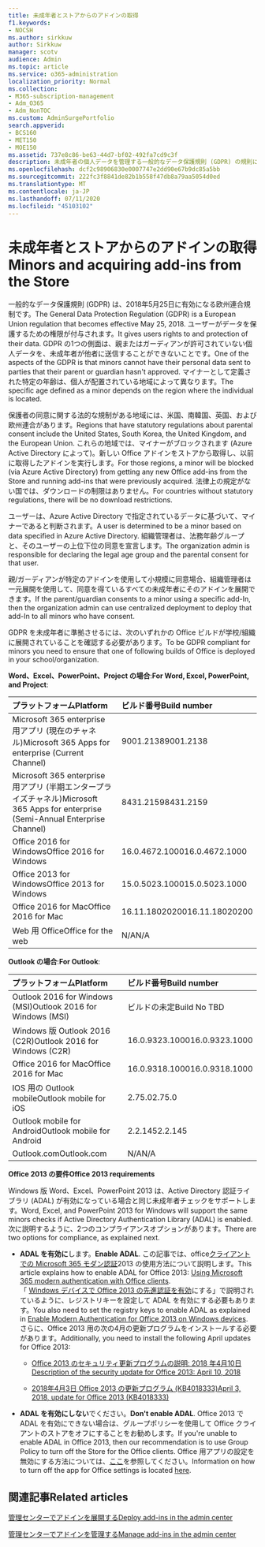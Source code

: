 ```yaml
---
title: 未成年者とストアからのアドインの取得
f1.keywords:
- NOCSH
ms.author: sirkkuw
author: Sirkkuw
manager: scotv
audience: Admin
ms.topic: article
ms.service: o365-administration
localization_priority: Normal
ms.collection:
- M365-subscription-management
- Adm_O365
- Adm_NonTOC
ms.custom: AdminSurgePortfolio
search.appverid:
- BCS160
- MET150
- MOE150
ms.assetid: 737e8c86-be63-44d7-bf02-492fa7cd9c3f
description: 未成年者の個人データを管理する一般的なデータ保護規則 (GDPR) の規則について説明します。
ms.openlocfilehash: dcf2c98906830e0007747e2dd90e67b9dc85a5bb
ms.sourcegitcommit: 222fc3f8841de82b1b558f47db8a79aa5054d0ed
ms.translationtype: MT
ms.contentlocale: ja-JP
ms.lasthandoff: 07/11/2020
ms.locfileid: "45103102"
---
```

# <a name="minors-and-acquiring-add-ins-from-the-store"></a><span data-ttu-id="d4397-103">未成年者とストアからのアドインの取得</span><span class="sxs-lookup"><span data-stu-id="d4397-103">Minors and acquiring add-ins from the Store</span></span>

<span data-ttu-id="d4397-104">一般的なデータ保護規則 (GDPR) は、2018年5月25日に有効になる欧州連合規制です。</span><span class="sxs-lookup"><span data-stu-id="d4397-104">The General Data Protection Regulation (GDPR) is a European Union regulation that becomes effective May 25, 2018.</span></span> <span data-ttu-id="d4397-105">ユーザーがデータを保護するための権限が付与されます。</span><span class="sxs-lookup"><span data-stu-id="d4397-105">It gives users rights to and protection of their data.</span></span> <span data-ttu-id="d4397-106">GDPR の1つの側面は、親またはガーディアンが許可されていない個人データを、未成年者が他者に送信することができないことです。</span><span class="sxs-lookup"><span data-stu-id="d4397-106">One of the aspects of the GDPR is that minors cannot have their personal data sent to parties that their parent or guardian hasn't approved.</span></span> <span data-ttu-id="d4397-107">マイナーとして定義された特定の年齢は、個人が配置されている地域によって異なります。</span><span class="sxs-lookup"><span data-stu-id="d4397-107">The specific age defined as a minor depends on the region where the individual is located.</span></span>
  
<span data-ttu-id="d4397-108">保護者の同意に関する法的な規制がある地域には、米国、南韓国、英国、および欧州連合があります。</span><span class="sxs-lookup"><span data-stu-id="d4397-108">Regions that have statutory regulations about parental consent include the United States, South Korea, the United Kingdom, and the European Union.</span></span> <span data-ttu-id="d4397-109">これらの地域では、マイナーがブロックされます (Azure Active Directory によって)。新しい Office アドインをストアから取得し、以前に取得したアドインを実行します。</span><span class="sxs-lookup"><span data-stu-id="d4397-109">For those regions, a minor will be blocked (via Azure Active Directory) from getting any new Office add-ins from the Store and running add-ins that were previously acquired.</span></span> <span data-ttu-id="d4397-110">法律上の規定がない国では、ダウンロードの制限はありません。</span><span class="sxs-lookup"><span data-stu-id="d4397-110">For countries without statutory regulations, there will be no download restrictions.</span></span>
  
<span data-ttu-id="d4397-111">ユーザーは、Azure Active Directory で指定されているデータに基づいて、マイナーであると判断されます。</span><span class="sxs-lookup"><span data-stu-id="d4397-111">A user is determined to be a minor based on data specified in Azure Active Directory.</span></span> <span data-ttu-id="d4397-112">組織管理者は、法務年齢グループと、そのユーザーの上位下位の同意を宣言します。</span><span class="sxs-lookup"><span data-stu-id="d4397-112">The organization admin is responsible for declaring the legal age group and the parental consent for that user.</span></span>
  
<span data-ttu-id="d4397-113">親/ガーディアンが特定のアドインを使用して小規模に同意場合、組織管理者は一元展開を使用して、同意を得ているすべての未成年者にそのアドインを展開できます。</span><span class="sxs-lookup"><span data-stu-id="d4397-113">If the parent/guardian consents to a minor using a specific add-In, then the organization admin can use centralized deployment to deploy that add-In to all minors who have consent.</span></span>
  
<span data-ttu-id="d4397-114">GDPR を未成年者に準拠させるには、次のいずれかの Office ビルドが学校/組織に展開されていることを確認する必要があります。</span><span class="sxs-lookup"><span data-stu-id="d4397-114">To be GDPR compliant for minors you need to ensure that one of following builds of Office is deployed in your school/organization.</span></span>
 
 <span data-ttu-id="d4397-115">**Word、Excel、PowerPoint、Project の場合**:</span><span class="sxs-lookup"><span data-stu-id="d4397-115">**For Word, Excel, PowerPoint, and Project**:</span></span> 

|<span data-ttu-id="d4397-116">**プラットフォーム**</span><span class="sxs-lookup"><span data-stu-id="d4397-116">**Platform**</span></span> <br/> |<span data-ttu-id="d4397-117">**ビルド番号**</span><span class="sxs-lookup"><span data-stu-id="d4397-117">**Build number**</span></span> <br/> |
|:-----|:-----|
|<span data-ttu-id="d4397-118">Microsoft 365 enterprise 用アプリ (現在のチャネル)</span><span class="sxs-lookup"><span data-stu-id="d4397-118">Microsoft 365 Apps for enterprise (Current Channel)</span></span>  <br/> |<span data-ttu-id="d4397-119">9001.2138</span><span class="sxs-lookup"><span data-stu-id="d4397-119">9001.2138</span></span>   <br/> |
|<span data-ttu-id="d4397-120">Microsoft 365 enterprise 用アプリ (半期エンタープライズチャネル)</span><span class="sxs-lookup"><span data-stu-id="d4397-120">Microsoft 365 Apps for enterprise (Semi-Annual Enterprise Channel)</span></span>  <br/> |<span data-ttu-id="d4397-121">8431.2159</span><span class="sxs-lookup"><span data-stu-id="d4397-121">8431.2159</span></span>  <br/> |
|<span data-ttu-id="d4397-122">Office 2016 for Windows</span><span class="sxs-lookup"><span data-stu-id="d4397-122">Office 2016 for Windows</span></span>  <br/> |<span data-ttu-id="d4397-123">16.0.4672.1000</span><span class="sxs-lookup"><span data-stu-id="d4397-123">16.0.4672.1000</span></span>  <br/> |
|<span data-ttu-id="d4397-124">Office 2013 for Windows</span><span class="sxs-lookup"><span data-stu-id="d4397-124">Office 2013 for Windows</span></span>  <br/> |<span data-ttu-id="d4397-125">15.0.5023.1000</span><span class="sxs-lookup"><span data-stu-id="d4397-125">15.0.5023.1000</span></span>  <br/> |
|<span data-ttu-id="d4397-126">Office 2016 for Mac</span><span class="sxs-lookup"><span data-stu-id="d4397-126">Office 2016 for Mac</span></span>  <br/> |<span data-ttu-id="d4397-127">16.11.18020200</span><span class="sxs-lookup"><span data-stu-id="d4397-127">16.11.18020200</span></span>  <br/> |
|<span data-ttu-id="d4397-128">Web 用 Office</span><span class="sxs-lookup"><span data-stu-id="d4397-128">Office for the web</span></span>  <br/> |<span data-ttu-id="d4397-129">N/A</span><span class="sxs-lookup"><span data-stu-id="d4397-129">N/A</span></span>  <br/> |
   
 <span data-ttu-id="d4397-130">**Outlook の場合**:</span><span class="sxs-lookup"><span data-stu-id="d4397-130">**For Outlook**:</span></span> 
  
|<span data-ttu-id="d4397-131">**プラットフォーム**</span><span class="sxs-lookup"><span data-stu-id="d4397-131">**Platform**</span></span> <br/> |<span data-ttu-id="d4397-132">**ビルド番号**</span><span class="sxs-lookup"><span data-stu-id="d4397-132">**Build number**</span></span> <br/> |
|:-----|:-----|
|<span data-ttu-id="d4397-133">Outlook 2016 for Windows (MSI)</span><span class="sxs-lookup"><span data-stu-id="d4397-133">Outlook 2016 for Windows (MSI)</span></span>  <br/> |<span data-ttu-id="d4397-134">ビルドの未定</span><span class="sxs-lookup"><span data-stu-id="d4397-134">Build No TBD</span></span>  <br/> |
|<span data-ttu-id="d4397-135">Windows 版 Outlook 2016 (C2R)</span><span class="sxs-lookup"><span data-stu-id="d4397-135">Outlook 2016 for Windows (C2R)</span></span>  <br/> |<span data-ttu-id="d4397-136">16.0.9323.1000</span><span class="sxs-lookup"><span data-stu-id="d4397-136">16.0.9323.1000</span></span>  <br/> |
|<span data-ttu-id="d4397-137">Office 2016 for Mac</span><span class="sxs-lookup"><span data-stu-id="d4397-137">Office 2016 for Mac</span></span>  <br/> |<span data-ttu-id="d4397-138">16.0.9318.1000</span><span class="sxs-lookup"><span data-stu-id="d4397-138">16.0.9318.1000</span></span>  <br/> |
|<span data-ttu-id="d4397-139">IOS 用の Outlook mobile</span><span class="sxs-lookup"><span data-stu-id="d4397-139">Outlook mobile for iOS</span></span>  <br/> |<span data-ttu-id="d4397-140">2.75.0</span><span class="sxs-lookup"><span data-stu-id="d4397-140">2.75.0</span></span>  <br/> |
|<span data-ttu-id="d4397-141">Outlook mobile for Android</span><span class="sxs-lookup"><span data-stu-id="d4397-141">Outlook mobile for Android</span></span>  <br/> |<span data-ttu-id="d4397-142">2.2.145</span><span class="sxs-lookup"><span data-stu-id="d4397-142">2.2.145</span></span>  <br/> |
|<span data-ttu-id="d4397-143">Outlook.com</span><span class="sxs-lookup"><span data-stu-id="d4397-143">Outlook.com</span></span>  <br/> |<span data-ttu-id="d4397-144">N/A</span><span class="sxs-lookup"><span data-stu-id="d4397-144">N/A</span></span>  <br/> |

 <span data-ttu-id="d4397-145">**Office 2013 の要件**</span><span class="sxs-lookup"><span data-stu-id="d4397-145">**Office 2013 requirements**</span></span>
  
<span data-ttu-id="d4397-146">Windows 版 Word、Excel、PowerPoint 2013 は、Active Directory 認証ライブラリ (ADAL) が有効になっている場合と同じ未成年者チェックをサポートします。</span><span class="sxs-lookup"><span data-stu-id="d4397-146">Word, Excel, and PowerPoint 2013 for Windows will support the same minors checks if Active Directory Authentication Library (ADAL) is enabled.</span></span> <span data-ttu-id="d4397-147">次に説明するように、2つのコンプライアンスオプションがあります。</span><span class="sxs-lookup"><span data-stu-id="d4397-147">There are two options for compliance, as explained next.</span></span>
  
- <span data-ttu-id="d4397-148">**ADAL を有効に**します。</span><span class="sxs-lookup"><span data-stu-id="d4397-148">**Enable ADAL**.</span></span> <span data-ttu-id="d4397-149">この記事では、office[クライアントでの Microsoft 365 モダン認証](https://docs.microsoft.com/office365/enterprise/modern-auth-for-office-2013-and-2016)2013 の使用方法について説明します。</span><span class="sxs-lookup"><span data-stu-id="d4397-149">This article explains how to enable ADAL for Office 2013: [Using Microsoft 365 modern authentication with Office clients](https://docs.microsoft.com/office365/enterprise/modern-auth-for-office-2013-and-2016).</span></span><br/><span data-ttu-id="d4397-150">「 [Windows デバイスで Office 2013 の先進認証を有効](../security-and-compliance/enable-modern-authentication.md)にする」で説明されているように、レジストリキーを設定して ADAL を有効にする必要もあります。</span><span class="sxs-lookup"><span data-stu-id="d4397-150">You also need to set the registry keys to enable ADAL as explained in [Enable Modern Authentication for Office 2013 on Windows devices](../security-and-compliance/enable-modern-authentication.md).</span></span><br/><span data-ttu-id="d4397-151">さらに、Office 2013 用の次の4月の更新プログラムをインストールする必要があります。</span><span class="sxs-lookup"><span data-stu-id="d4397-151">Additionally, you need to install the following April updates for Office 2013:</span></span>
    
  - [<span data-ttu-id="d4397-152">Office 2013 のセキュリティ更新プログラムの説明: 2018 年4月10日</span><span class="sxs-lookup"><span data-stu-id="d4397-152">Description of the security update for Office 2013: April 10, 2018</span></span>](https://support.microsoft.com/help/4018330/description-of-the-security-update-for-office-2013-april-10-2018)
    
  - [<span data-ttu-id="d4397-153">2018年4月3日 Office 2013 の更新プログラム (KB4018333)</span><span class="sxs-lookup"><span data-stu-id="d4397-153">April 3, 2018, update for Office 2013 (KB4018333)</span></span>](https://support.microsoft.com/help/4018333/april-3-2018-update-for-office-2013-kb4018333)
    
- <span data-ttu-id="d4397-154">**ADAL を有効にしない**でください。</span><span class="sxs-lookup"><span data-stu-id="d4397-154">**Don't enable ADAL**.</span></span> <span data-ttu-id="d4397-155">Office 2013 で ADAL を有効にできない場合は、グループポリシーを使用して Office クライアントのストアをオフにすることをお勧めします。</span><span class="sxs-lookup"><span data-stu-id="d4397-155">If you're unable to enable ADAL in Office 2013, then our recommendation is to use Group Policy to turn off the Store for the Office clients.</span></span> <span data-ttu-id="d4397-156">Office 用アプリの設定を無効にする方法については、[ここ](https://technet.microsoft.com/library/cc178992.aspx)を参照してください。</span><span class="sxs-lookup"><span data-stu-id="d4397-156">Information on how to turn off the app for Office settings is located [here](https://technet.microsoft.com/library/cc178992.aspx).</span></span>

## <a name="related-articles"></a><span data-ttu-id="d4397-157">関連記事</span><span class="sxs-lookup"><span data-stu-id="d4397-157">Related articles</span></span>

[<span data-ttu-id="d4397-158">管理センターでアドインを展開する</span><span class="sxs-lookup"><span data-stu-id="d4397-158">Deploy add-ins in the admin center</span></span>](https://docs.microsoft.com/microsoft-365/admin/manage/manage-deployment-of-add-ins)

[<span data-ttu-id="d4397-159">管理センターでアドインを管理する</span><span class="sxs-lookup"><span data-stu-id="d4397-159">Manage add-ins in the admin center</span></span>](https://docs.microsoft.com/microsoft-365/admin/manage/manage-addins-in-the-admin-center)
    
